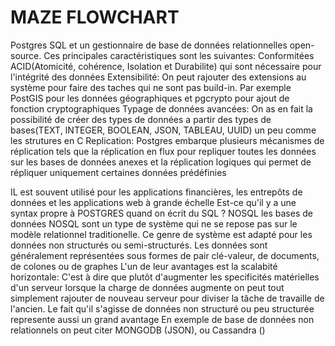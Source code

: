 # MAZE FLOWCHART
Postgres SQL et un gestionnaire de base de données relationnelles open-source.
Ces principales caractéristiques sont les suivantes:
	Conformitées ACID(Atomicité, cohérence, Isolation et Durabilite) qui sont nécessaire pour l'intégrité des données
	Extensibilité: On peut rajouter des extensions au système pour faire des taches qui ne sont pas build-in. Par exemple PostGIS
	pour les données géographiques et pgcrypto pour ajout de fonction cryptographiques
	Typage de données avancées: On as en fait la possibilité de créer des types de données a partir des types de bases(TEXT, INTEGER, BOOLEAN, JSON, TABLEAU, UUID)
	un peu comme les strutures en C
	Replication: Postgres embarque plusieurs mécanismes de réplication tels que la réplication en flux pour repliquer toutes les données sur les bases de données anexes et la réplication logiques qui permet de répliquer uniquement certaines données prédéfinies
	
IL est souvent utilisé pour les applications financières, les entrepôts de données et les applications web à grande échelle
Est-ce qu'il y a une syntax propre à POSTGRES quand on écrit du SQL ?
NOSQL
les bases de données NOSQL sont un type de système qui ne se repose pas sur le modèle relationnel traditionelle. Ce genre de système est adapté pour les données non structurés ou semi-structurés.
Les données sont généralement représentées sous formes de pair clé-valeur, de documents, de colones ou de graphes
L'un de leur avantages est la scalabité horizontale: C'est à dire que plutôt d'augmenter les specificités matérielles d'un serveur lorsque la charge de données augmente on peut tout simplement rajouter de nouveau serveur pour diviser la tâche de travaille de l'ancien.
Le fait qu'il s'agisse de données non structuré ou peu structurée represente aussi un grand avantage
En exemple de base de données non relationnels on peut citer MONGODB (JSON), ou Cassandra ()
